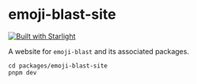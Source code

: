 # emoji-blast-site

[![Built with Starlight](https://astro.badg.es/v2/built-with-starlight/tiny.svg)](https://starlight.astro.build)

A website for `emoji-blast` and its associated packages.

```shell
cd packages/emoji-blast-site
pnpm dev
```
